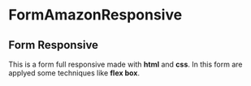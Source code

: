 # FormAmazonResponsive

## Form Responsive

This is a form full responsive made with __html__ and __css__.
In this form are applyed some techniques like __flex box__.
